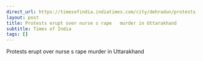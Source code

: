 ```yaml
---
direct_url: https://timesofindia.indiatimes.com/city/dehradun/protests-erupt-over-nurses-rape-murder-in-uttarakhand/articleshow/112579066.cms
layout: post
title: Protests erupt over nurse s rape   murder in Uttarakhand
subtitle: Times of India
tags: []
---
```


Protests erupt over nurse s rape   murder in Uttarakhand
